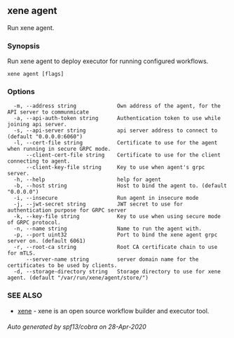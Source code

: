 ## xene agent

Run xene agent.

### Synopsis

Run xene agent to deploy executor for running configured workflows.

```
xene agent [flags]
```

### Options

```
  -m, --address string             Own address of the agent, for the API server to communmicate
  -a, --api-auth-token string      Authentication token to use while joining api server.
  -s, --api-server string          api server address to connect to (default "0.0.0.0:6060")
  -l, --cert-file string           Certificate to use for the agent when running in secure GRPC mode.
      --client-cert-file string    Certificate to use for the client connecting to agent.
      --client-key-file string     Key to use when agent's grpc server.
  -h, --help                       help for agent
  -b, --host string                Host to bind the agent to. (default "0.0.0.0")
  -i, --insecure                   Run agent in insecure mode
  -j, --jwt-secret string          JWT secret to use for authentication purpose for GRPC server
  -k, --key-file string            Key to use when using secure mode of GRPC protocol.
  -n, --name string                Name to run the agent with.
  -p, --port uint32                Port to bind the xene agent grpc server on. (default 6061)
  -r, --root-ca string             Root CA certificate chain to use for mTLS.
      --server-name string         server domain name for the certificates to be used by clients.
  -d, --storage-directory string   Storage directory to use for xene agent. (default "/var/run/xene/agent/store/")
```

### SEE ALSO

* [xene](xene.md)	 - xene is an open source workflow builder and executor tool.

###### Auto generated by spf13/cobra on 28-Apr-2020
